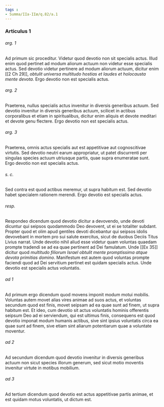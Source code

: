 ```yaml
---
tags : 
- Summa/IIa-IIæ/q.82/a.1
---
```


### Articulus 1

###### arg. 1
Ad primum sic proceditur. Videtur quod devotio non sit specialis actus. Illud enim quod pertinet ad modum aliorum actuum non videtur esse specialis actus. Sed devotio videtur pertinere ad modum aliorum actuum, dicitur enim [[2 Ch 29]], *obtulit universa multitudo hostias et laudes et holocausta mente devota*. Ergo devotio non est specialis actus.

###### arg. 2
Praeterea, nullus specialis actus invenitur in diversis generibus actuum. Sed devotio invenitur in diversis generibus actuum, scilicet in actibus corporalibus et etiam in spiritualibus, dicitur enim aliquis et devote meditari et devote genu flectere. Ergo devotio non est specialis actus.

###### arg. 3
Praeterea, omnis actus specialis aut est appetitivae aut cognoscitivae virtutis. Sed devotio neutri earum appropriatur, ut patet discurrenti per singulas species actuum utriusque partis, quae supra enumeratae sunt. Ergo devotio non est specialis actus.

###### s. c.
Sed contra est quod actibus meremur, ut supra habitum est. Sed devotio habet specialem rationem merendi. Ergo devotio est specialis actus.

###### resp.
Respondeo dicendum quod devotio dicitur a devovendo, unde devoti dicuntur qui seipsos quodammodo Deo devovent, ut ei se totaliter subdant. Propter quod et olim apud gentiles devoti dicebantur qui seipsos idolis devovebant in mortem pro sui salute exercitus, sicut de duobus Deciis Titus Livius narrat. Unde devotio nihil aliud esse videtur quam voluntas quaedam prompte tradendi se ad ea quae pertinent ad Dei famulatum. Unde [[Ex 35]] dicitur quod *multitudo filiorum Israel obtulit mente promptissima atque devota primitias domino*. Manifestum est autem quod voluntas prompte faciendi quod ad Dei servitium pertinet est quidam specialis actus. Unde devotio est specialis actus voluntatis.

###### ad 1
Ad primum ergo dicendum quod movens imponit modum motui mobilis. Voluntas autem movet alias vires animae ad suos actus, et voluntas secundum quod est finis, movet seipsam ad ea quae sunt ad finem, ut supra habitum est. Et ideo, cum devotio sit actus voluntatis hominis offerentis seipsum Deo ad ei serviendum, qui est ultimus finis, consequens est quod devotio imponat modum humanis actibus, sive sint ipsius voluntatis circa ea quae sunt ad finem, sive etiam sint aliarum potentiarum quae a voluntate moventur.

###### ad 2
Ad secundum dicendum quod devotio invenitur in diversis generibus actuum non sicut species illorum generum, sed sicut motio moventis invenitur virtute in motibus mobilium.

###### ad 3
Ad tertium dicendum quod devotio est actus appetitivae partis animae, et est quidam motus voluntatis, ut dictum est.

